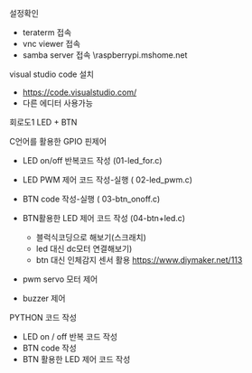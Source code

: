 설정확인
 - teraterm 접속
 - vnc viewer 접속
 - samba server 접속 \\raspberrypi.mshome.net

visual studio code 설치
 - https://code.visualstudio.com/
 - 다른 에디터 사용가능
 
회로도1
LED + BTN

C언어를 활용한 GPIO 핀제어
 - LED on/off 반복코드 작성 (01-led_for.c)
 - LED PWM 제어 코드 작성-실행 ( 02-led_pwm.c)
 - BTN code 작성-실행 ( 03-btn_onoff.c)
 - BTN활용한 LED 제어 코드 작성 (04-btn+led.c)
   + 블럭식코딩으로 해보기(스크래치)
   + led 대신 dc모터 연결해보기)
   + btn 대신 인체감지 센서 활용 https://www.diymaker.net/113
 
 - pwm servo 모터 제어
 
 - buzzer 제어
 

PYTHON 코드 작성



 - LED on / off 반복 코드 작성
 - BTN code 작성
 - BTN 활용한 LED 제어 코드 작성
 





 
